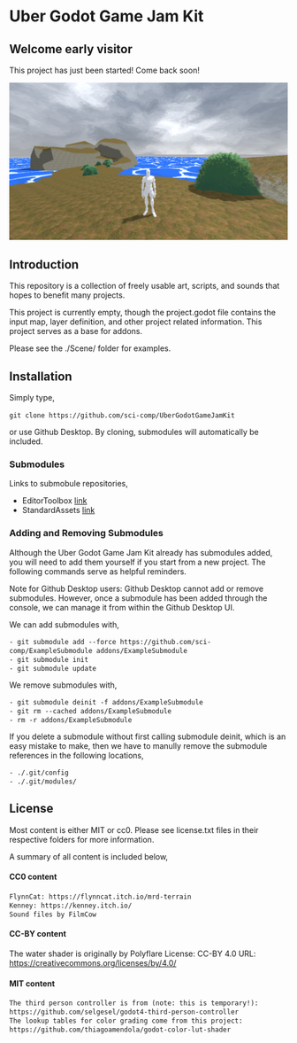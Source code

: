 # Uber Godot Game Jam Kit

## Welcome early visitor

This project has just been started! Come back soon!

![demo](./Documentation/Image/Demo.png)

## Introduction

This repository is a collection of freely usable art, scripts, and sounds that hopes to benefit many projects.

This project is currently empty, though the project.godot file contains the input map, layer definition, and other project related information. This project serves as a base for addons. 

Please see the ./Scene/ folder for examples.

## Installation

Simply type,

`git clone https://github.com/sci-comp/UberGodotGameJamKit`

or use Github Desktop. By cloning, submodules will automatically be included.

### Submodules

Links to submobule repositories,

- EditorToolbox  [link](https://github.com/sci-comp/EditorToolbox)
- StandardAssets  [link](https://github.com/sci-comp/StandardAssets)

### Adding and Removing Submodules

Although the Uber Godot Game Jam Kit already has submodules added, you will need to add them yourself if you start from a new project. The following commands serve as helpful reminders.

Note for Github Desktop users: Github Desktop cannot add or remove submodules. However, once a submodule has been added through the console, we can manage it from within the Github Desktop UI.

We can add submodules with,

	- git submodule add --force https://github.com/sci-comp/ExampleSubmodule addons/ExampleSubmodule
	- git submodule init
	- git submodule update

We remove submodules with,

	- git submodule deinit -f addons/ExampleSubmodule
	- git rm --cached addons/ExampleSubmodule
	- rm -r addons/ExampleSubmodule

If you delete a submodule without first calling submodule deinit, which is an easy mistake to make, then we have to manully remove the submodule references in the following locations,

	- ./.git/config
	- ./.git/modules/

## License

Most content is either MIT or cc0. Please see license.txt files in their respective folders for more information. 

A summary of all content is included below,

#### CC0 content
	
	FlynnCat: https://flynncat.itch.io/mrd-terrain
	Kenney: https://kenney.itch.io/
	Sound files by FilmCow

#### CC-BY content

The water shader is originally by Polyflare
	License: CC-BY 4.0
	URL: https://creativecommons.org/licenses/by/4.0/

#### MIT content

	The third person controller is from (note: this is temporary!): https://github.com/selgesel/godot4-third-person-controller
	The lookup tables for color grading come from this project: https://github.com/thiagoamendola/godot-color-lut-shader

